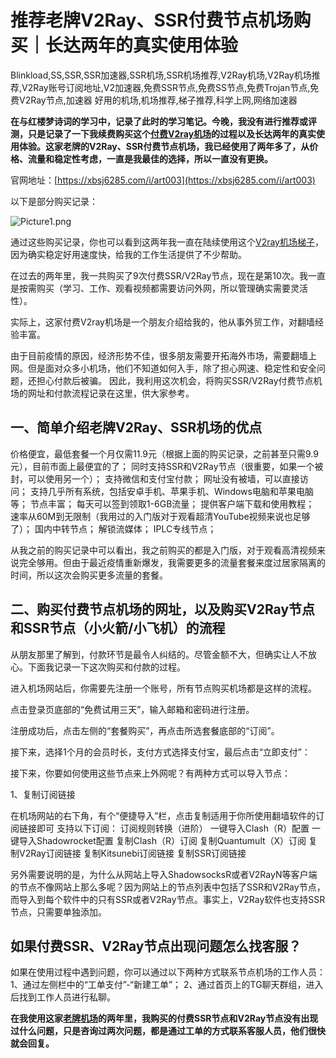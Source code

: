 # 推荐老牌V2Ray、SSR付费节点机场购买｜长达两年的真实使用体验
Blinkload,SS,SSR,SSR加速器,SSR机场,SSR机场推荐,V2Ray机场,V2Ray机场推荐,V2Ray账号订阅地址,V2加速器,免费SSR节点,免费SS节点,免费Trojan节点,免费V2Ray节点,加速器 好用的机场,机场推荐,梯子推荐,科学上网,网络加速器

**在与红楼梦诗词的学习中，记录了此时的学习笔记。今晚，我没有进行推荐或评测，只是记录了一下我续费购买这个[付费V2ray机场](https://github.com/gelangtai/V2rayjichang/)的过程以及长达两年的真实使用体验。这家老牌的V2Ray、SSR付费节点机场，我已经使用了两年多了，从价格、流量和稳定性考虑，一直是我最佳的选择，所以一直没有更换。**

官网地址：[https://xbsj6285.com/i/art003](https://xbsj6285.com/i/art003)

以下是部分购买记录：

![Picture1.png](https://s2.loli.net/2023/10/16/foUTbAn6wzrueck.png)

通过这些购买记录，你也可以看到这两年我一直在陆续使用这个[V2ray机场梯子](https://github.com/yourkind/westworld-vpn/)，因为确实稳定好用速度快，给我的工作生活提供了不少帮助。

在过去的两年里，我一共购买了9次付费SSR/V2Ray节点，现在是第10次。我一直是按需购买（学习、工作、观看视频都需要访问外网，所以管理确实需要灵活性）。

实际上，这家付费V2ray机场是一个朋友介绍给我的，他从事外贸工作，对翻墙经验丰富。

由于目前疫情的原因，经济形势不佳，很多朋友需要开拓海外市场，需要翻墙上网。但是面对众多小机场，他们不知道如何入手，除了担心网速、稳定性和安全问题，还担心付款后被骗。
因此，我利用这次机会，将购买SSR/V2Ray付费节点机场的网址和付款流程记录在这里，供大家参考。

## 一、简单介绍老牌V2Ray、SSR机场的优点
价格便宜，最低套餐一个月仅需11.9元（根据上面的购买记录，之前甚至只需9.9元），目前市面上最便宜的了；
同时支持SSR和V2Ray节点（很重要，如果一个被封，可以使用另一个）；
支持微信和支付宝付款；
网址没有被墙，可以直接访问；
支持几乎所有系统，包括安卓手机、苹果手机、Windows电脑和苹果电脑等；
节点丰富；
每天可以签到领取1-6GB流量；
提供客户端下载和使用教程；
速率从60M到无限制（我用过的入门版对于观看超清YouTube视频来说也足够了）；
国内中转节点；
解锁流媒体；
IPLC专线节点；

从我之前的购买记录中可以看出，我之前购买的都是入门版，对于观看高清视频来说完全够用。但由于最近疫情重新爆发，我需要更多的流量套餐来度过居家隔离的时间，所以这次会购买更多流量的套餐。

## 二、购买付费节点机场的网址，以及购买V2Ray节点和SSR节点（小火箭/小飞机）的流程
从朋友那里了解到，付款环节是最令人纠结的。尽管金额不大，但确实让人不放心。下面我记录一下这次购买和付款的过程。

进入机场网站后，你需要先注册一个账号，所有节点购买机场都是这样的流程。

点击登录页底部的“免费试用三天”，输入邮箱和密码进行注册。

注册成功后，点击左侧的“套餐购买”，再点击所选套餐底部的“订阅”。

接下来，选择1个月的会员时长，支付方式选择支付宝，最后点击“立即支付”：

接下来，你要如何使用这些节点来上外网呢？有两种方式可以导入节点：

1、复制订阅链接

在机场网站的右下角，有个“便捷导入”栏，点击复制适用于你所使用翻墙软件的订阅链接即可
支持以下订阅：
订阅规则转换（进阶）
一键导入Clash（R）配置
一键导入Shadowrocket配置
复制Clash（R）订阅
复制Quantumult（X）订阅
复制V2Ray订阅链接
复制Kitsunebi订阅链接
复制SSR订阅链接

另外需要说明的是，为什么从网站上导入ShadowsocksR或者V2RayN等客户端的节点不像网站上那么多呢？因为网站上的节点列表中包括了SSR和V2Ray节点，而导入到每个软件中的只有SSR或者V2Ray节点。事实上，V2Ray软件也支持SSR节点，只需要单独添加。

## 如果付费SSR、V2Ray节点出现问题怎么找客服？

如果在使用过程中遇到问题，你可以通过以下两种方式联系节点机场的工作人员：
1、通过左侧栏中的“工单支付”-“新建工单”；
2、通过首页上的TG聊天群组，进入后找到工作人员进行私聊。

**在我使用这家[老牌机场](https://github.com/kerendo123/windowsti/)的两年里，我购买的付费SSR节点和V2Ray节点没有出现过什么问题，只是咨询过两次问题，都是通过工单的方式联系客服人员，他们很快就会回复。**
